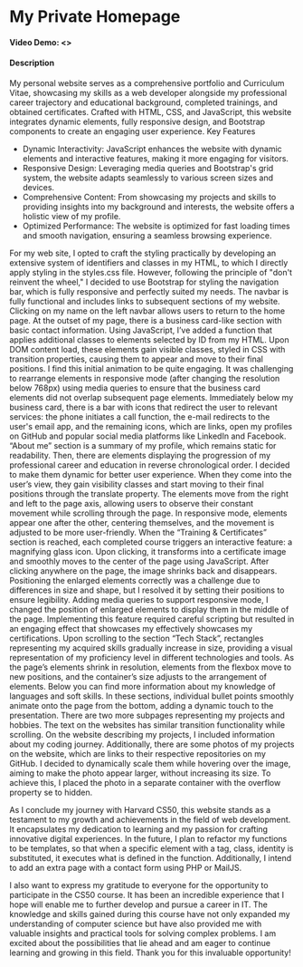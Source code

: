 # My Private Homepage
#### Video Demo: <>
#### Description
My personal website serves as a comprehensive portfolio and Curriculum Vitae, showcasing my skills as a web developer alongside my professional career trajectory and educational background, completed trainings, and obtained certificates. Crafted with HTML, CSS, and JavaScript, this website integrates dynamic elements, fully responsive design, and Bootstrap components to create an engaging user experience.
Key Features
- Dynamic Interactivity: JavaScript enhances the website with dynamic elements and interactive features, making it more engaging for visitors. 
- Responsive Design: Leveraging media queries and Bootstrap's grid system, the website adapts seamlessly to various screen sizes and devices.
- Comprehensive Content: From showcasing my projects and skills to providing insights into my background and interests, the website offers a holistic view of my profile.
- Optimized Performance: The website is optimized for fast loading times and smooth navigation, ensuring a seamless browsing experience.

For my web site, I opted to craft the styling practically by developing an extensive system of identifiers and classes in my HTML, to which I directly apply styling in the styles.css file. However, following the principle of "don't reinvent the wheel," I decided to use Bootstrap for styling the navigation bar, which is fully responsive and perfectly suited my needs. The navbar is fully functional and includes links to subsequent sections of my website. Clicking on my name on the left navbar allows users to return to the home page.
At the outset of my page, there is a business card-like section with basic contact information. Using JavaScript, I’ve added a function that applies additional classes to elements selected by ID from my HTML. Upon DOM content load, these elements gain visible classes, styled in CSS with transition properties, causing them to appear and move to their final positions. I find this initial animation to be quite engaging. It was challenging to rearrange elements in responsive mode (after changing the resolution below 768px) using media queries to ensure that the business card elements did not overlap subsequent page elements.
Immediately below my business card, there is a bar with icons that redirect the user to relevant services: the phone initiates a call function, the e-mail redirects to the user's email app, and the remaining icons, which are links, open my profiles on GitHub and popular social media platforms like LinkedIn and Facebook.
“About me” section is a summary of my profile, which remains static for readability. Then, there are elements displaying the progression of my professional career and education in reverse chronological order. I decided to make them dynamic for better user experience. When they come into the user’s view, they gain visibility classes and start moving to their final positions through the translate property. The elements move from the right and left to the page axis, allowing users to observe their constant movement while scrolling through the page. In responsive mode, elements appear one after the other, centering themselves, and the movement is adjusted to be more user-friendly.
When the “Training & Certificates” section is reached, each completed course triggers an interactive feature: a magnifying glass icon. Upon clicking, it transforms into a certificate image and smoothly moves to the center of the page using JavaScript. After clicking anywhere on the page, the image shrinks back and disappears. Positioning the enlarged elements correctly was a challenge due to differences in size and shape, but I resolved it by setting their positions to ensure legibility. Adding media queries to support responsive mode, I changed the position of enlarged elements to display them in the middle of the page. Implementing this feature required careful scripting but resulted in an engaging effect that showcases my effectively showcases my certifications.
Upon scrolling to the section “Tech Stack”, rectangles representing my acquired skills gradually increase in size, providing a visual representation of my proficiency level in different technologies and tools. As the page’s elements shrink in resolution, elements from the flexbox move to new positions, and the container’s size adjusts to the arrangement of elements.
Below you can find more information about my knowledge of languages and soft skills. In these sections, individual bullet points smoothly animate onto the page from the bottom, adding a dynamic touch to the presentation.
 There are two more subpages representing my projects and hobbies. The text on the websites has similar transition functionality while scrolling. On the website describing my projects, I included information about my coding journey. Additionally, there are some photos of my projects on the website, which are links to their respective repositories on my GitHub. I decided to dynamically scale them while hovering over the image, aiming to make the photo appear larger, without increasing its size. To achieve this, I placed the photo in a separate container with the overflow property se to hidden. 

As I conclude my journey with Harvard CS50, this website stands as a testament to my growth and achievements in the field of web development. It encapsulates my dedication to learning and my passion for crafting innovative digital experiences.
In the future, I plan to refactor my functions to be templates, so that when a specific element with a tag, class, identity is substituted, it executes what is defined in the function. Additionally, I intend to add an extra page with a contact form using PHP or MailJS. 

I also want to express my gratitude to everyone for the opportunity to participate in the CS50 course. It has been an incredible experience that I hope will enable me to further develop and pursue a career in IT. The knowledge and skills gained during this course have not only expanded my understanding of computer science but have also provided me with valuable insights and practical tools for solving complex problems. I am excited about the possibilities that lie ahead and am eager to continue learning and growing in this field. Thank you for this invaluable opportunity!
